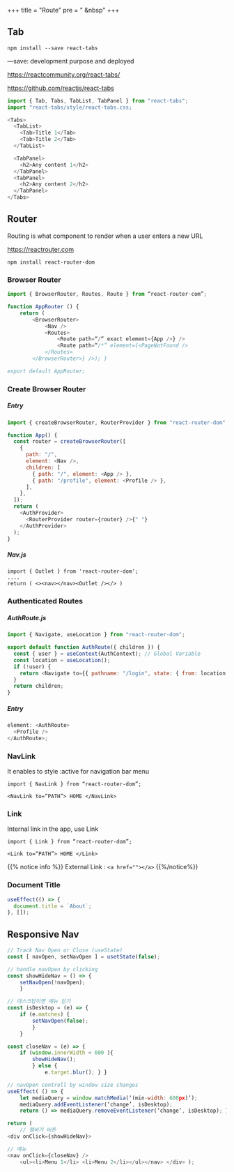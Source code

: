 +++
title = "Route"
pre = "<i class='fas fa-pen'></i> &nbsp"
+++

## Tab

```
npm install --save react-tabs
```

—save: development purpose and deployed

https://reactcommunity.org/react-tabs/

https://github.com/reactjs/react-tabs

```js
import { Tab, Tabs, TabList, TabPanel } from "react-tabs";
import "react-tabs/style/react-tabs.css;

<Tabs>
  <TabList>
    <Tab>Title 1</Tab>
    <Tab>Title 2</Tab>
  </TabList>

  <TabPanel>
    <h2>Any content 1</h2>
  </TabPanel>
  <TabPanel>
    <h2>Any content 2</h2>
  </TabPanel>
</Tabs>
```

## Router

Routing is what component to render when a user enters a new URL

https://reactrouter.com

```
npm install react-router-dom
```

### Browser Router

```js
import { BrowserRouter, Routes, Route } from “react-router-com”;

function AppRouter () {
	return (
		<BrowserRouter>
		    <Nav />
			<Routes>
				<Route path=“/“ exact element={App />} />
				<Route path=“/*” element={<PageNotFound />
			</Routes>
		</BrowserRouter>} />); }

export default AppRouter;
```

### Create Browser Router

##### Entry

```js
import { createBrowserRouter, RouterProvider } from "react-router-dom";

function App() {
  const router = createBrowserRouter([
    {
      path: "/",
      element: <Nav />,
      children: [
        { path: "/", element: <App /> },
        { path: "/profile", element: <Profile /> },
      ],
    },
  ]);
  return (
    <AuthProvider>
      <RouterProvider router={router} />{" "}
    </AuthProvider>
  );
}
```

##### Nav.js

```
import { Outlet } from 'react-router-dom';
....
return ( <><nav></nav><Outlet /></> )
```

### Authenticated Routes

##### AuthRoute.js

```js
import { Navigate, useLocation } from "react-router-dom";

export default function AuthRoute({ children }) {
  const { user } = useContext(AuthContext); // Global Variable
  const location = useLocation();
  if (!user) {
    return <Navigate to={{ pathname: "/login", state: { from: location } }} />;
  }
  return children;
}
```

##### Entry

```js
element: <AuthRoute>
  <Profile />
</AuthRoute>;
```

### NavLink

It enables to style :active for navigation bar menu

```
import { NavLink } from “react-router-dom”;

<NavLink to=“PATH”> HOME </NavLink>
```

### Link

Internal link in the app, use Link

```
import { Link } from “react-router-dom”;

<Link to=“PATH”> HOME </Link>
```

{{% notice info %}}
External Link : `<a href=""></a>`
{{%/notice%}}

### Document Title

```js
useEffect(() => {
  document.title = `About`;
}, []);
```

## Responsive Nav

```js
// Track Nav Open or Close (useState)
const [ navOpen, setNavOpen ] = usetState(false);

// handle navOpen by clicking
const showHideNav = () => {
    setNavOpen(!navOpen);
    }

// 데스크탑이면 메뉴 닫기
const isDesktop = (e) => {
    if (e.matches) {
        setNavOpen(false);
        }
    }

const closeNav = (e) => {
    if (window.innerWidth < 600 ){
        showHideNav();
        } else {
            e.target.blur(); } }

// navOpen controll by window size changes
useEffect( () => {
	let mediaQuery = window.matchMedia(‘(min-width: 600px)’);
	mediaQuery.addEventListener(‘change’, isDesktop);
	return () => mediaQuery.removeEventListener(‘change’, isDesktop); }, [] )

return (
	// 햄버거 버튼
<div onClick={showHideNav}>

// 메뉴
<nav onClick={closeNav} />
	<ul><li>Menu 1</li> <li>Menu 2</li></ul></nav> </div> );
```
